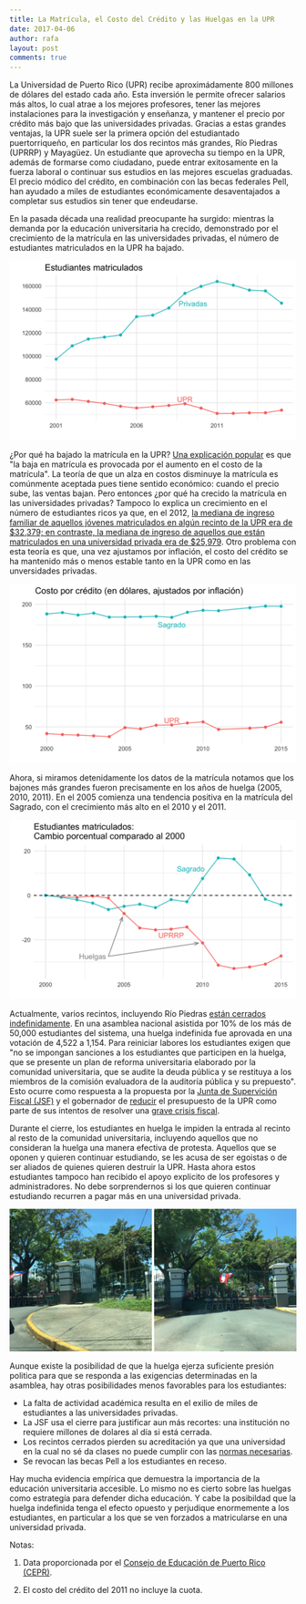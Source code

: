 ```yaml
---
title: La Matrícula, el Costo del Crédito y las Huelgas en la UPR
date: 2017-04-06
author: rafa
layout: post
comments: true
---
```


La Universidad de Puerto Rico (UPR) recibe aproximádamente 800 millones de
dólares del estado cada año. Esta inversión le permite ofrecer salarios más
altos, lo cual atrae a los mejores profesores, tener las mejores instalaciones
para la investigación y enseñanza, y mantener el precio por crédito más bajo que las universidades privadas. Gracias a estas grandes
ventajas, la UPR suele ser la primera opción del estudiantado puertorriqueño, en
particular los dos recintos más grandes, Río Piedras (UPRRP) y Mayagüez. Un
estudiante que aprovecha su tiempo en la UPR, además de formarse como ciudadano, puede
entrar exitosamente en la fuerza laboral o continuar sus estudios en las mejores escuelas graduadas. El
precio módico del crédito, en combinación con las becas federales Pell, han
ayudado a miles de estudiantes económicamente desaventajados a completar sus
estudios sin tener que endeudarse.

En la pasada década una realidad preocupante ha surgido: mientras la demanda por la
educación universitaria ha crecido, demonstrado por el crecimiento de la matrícula en las   universidades privadas, el número de estudiantes matriculados en la UPR
ha bajado. 

![](https://raw.githubusercontent.com/simplystats/simplystats.github.io/master/_images/2017-04-06/matricula.png)

¿Por qué ha bajado la matrícula en la UPR? 
[Una explicación popular](http://www.elnuevodia.com/noticias/locales/nota/protestalauniondejuventudessocialistas-1331982/)
es que "la baja en matrícula es provocada por el aumento en el costo de la
matrícula". La teoría de que un alza en costos disminuye la matrícula es
comúnmente aceptada pues tiene sentido económico: cuando el precio sube, las
ventas bajan. Pero entonces ¿por qué ha crecido la matrícula en las
universidades privadas? Tampoco lo explica un crecimiento en el número de estudiantes ricos ya
que, en el 2012, [la mediana de ingreso familiar de aquellos jóvenes matriculados en
algún recinto de la UPR era de $32,379; en contraste, la mediana de ingreso de
aquellos que están matriculados en una universidad privada era de $25,979](http://www.80grados.net/hacia-una-universidad-mas-pequena-y-agil/). Otro problema con esta teoría es que, una vez ajustamos por inflación, el costo del crédito se ha mantenido más o menos estable tanto en la UPR como en las unversidades privadas.

![](https://raw.githubusercontent.com/simplystats/simplystats.github.io/master/_images/2017-04-06/costo.png)

Ahora, si miramos detenidamente los datos de la matrícula notamos que los bajones más grandes fueron precisamente en los años de huelga (2005, 2010, 2011). En el 2005 comienza una tendencia positiva en la matrícula del Sagrado, con el crecimiento más alto en el 2010 y el 2011.

![](https://raw.githubusercontent.com/simplystats/simplystats.github.io/master/_images/2017-04-06/cambio-en-matricula.png)

Actualmente, varios recintos, incluyendo Río Piedras [están cerrados
indefinidamente](http://www.elnuevodia.com/noticias/locales/nota/estudiantesapruebanvotodehuelgasistemicaenlaupr-2307616/). En una asamblea nacional asistida por 10% de los más de 50,000 estudiantes del sistema, una huelga indefinida fue aprovada en una votación de 4,522 a 1,154. Para reiniciar labores los estudiantes exigen que "no se impongan sanciones a los estudiantes que participen en la huelga, que se presente un plan de reforma universitaria elaborado por la comunidad universitaria, que se audite la deuda pública y se restituya a los miembros de la comisión evaluadora de la auditoría pública y su prepuesto". Esto ocurre como respuesta a la propuesta por la [Junta de Supervición Fiscal (JSF)](https://en.wikipedia.org/wiki/PROMESA) y el gobernador de
[reducir](http://www.elnuevodia.com/noticias/locales/nota/revelanelplanderecortesparaelsistemadelaupr-2302675/) el presupuesto de la UPR como parte de sus intentos de
resolver una [grave crisis
fiscal](https://www.project-syndicate.org/commentary/puerto-rico-debt-plan-deep-depression-by-joseph-e--stiglitz-and-martin-guzman-2017-02). 

Durante el cierre, los estudiantes en huelga le impiden la entrada al recinto al
resto de la comunidad universitaria, incluyendo aquellos que no consideran la huelga una manera efectiva de protesta. Aquellos que se oponen y quieren continuar estudiando, se les acusa de ser egoistas o de ser aliados de quienes quieren destruir la UPR. Hasta ahora estos estudiantes tampoco han recibido el apoyo explicito de los profesores y administradores. No debe sorprendernos si los que quieren continuar estudiando recurren a pagar más en una universidad privada.

<img src="https://raw.githubusercontent.com/simplystats/simplystats.github.io/master/_images/2017-04-06/IMG_7075.jpg" alt="portones1"
style="width: 250px;"/>
<img src="https://raw.githubusercontent.com/simplystats/simplystats.github.io/master/_images/2017-04-06/IMG_7076.jpg" alt="portones2"
style="width: 250px;"/>

Aunque existe la posibilidad de que la huelga ejerza suficiente presión politica para que se responda a las exigencias determinadas en la asamblea, hay otras posibilidades menos favorables para los estudiantes: 

- La falta de actividad académica resulta en el exilio de miles de estudiantes a las universidades privadas. 
- La JSF usa el cierre para justificar aun más recortes: una institución no requiere millones de dolares al día si está cerrada. 
- Los recintos cerrados pierden su acreditación ya que una universidad en la cual no sé da clases no puede cumplir con las [normas necesarias](http://www.msche.org/?Nav1=About&Nav2=FAQ&Nav3=Question07). 
- Se revocan las becas Pell a los estudiantes en receso. 

Hay mucha evidencia empírica que demuestra la importancia de la educación universitaria accesible. Lo mismo no es cierto sobre las huelgas como estrategía para defender dicha educación. Y cabe la posibildad que la huelga indefinida tenga el efecto opuesto y perjudique enormemente a los estudiantes, en particular a los que se ven forzados a matricularse en una universidad privada.


Notas:

1. Data proporcionada por el [Consejo de Educación de Puerto Rico (CEPR)](http://www2.pr.gov/agencias/cepr/inicio/estadisticas_e_investigacion/Pages/Estadisticas-Educacion-Superior.aspx).

2. El costo del crédito del 2011 no incluye la cuota.
